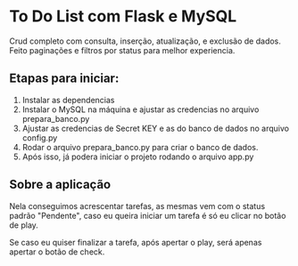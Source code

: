 # To Do List com Flask e MySQL

Crud completo com consulta, inserção, atualização, e exclusão de dados.
Feito paginações e filtros por status para melhor experiencia.

## Etapas para iniciar:

1. Instalar as dependencias
2. Instalar o MySQL na máquina e ajustar as credencias no arquivo prepara_banco.py
3. Ajustar as credencias de Secret KEY e as do banco de dados no arquivo config.py
4. Rodar o arquivo prepara_banco.py para criar o banco de dados.
5. Após isso, já podera iniciar o projeto rodando o arquivo app.py

## Sobre a aplicação

Nela conseguimos acrescentar tarefas, as mesmas vem com o status padrão "Pendente", caso eu queira iniciar um tarefa é só eu clicar no botão de play. 

Se caso eu quiser finalizar a tarefa, após apertar o play, será apenas apertar o botão de check.
